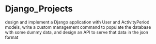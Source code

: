 # Django_Projects
design and implement a Django application with User and ActivityPeriod models, write a custom management command to populate the database with some dummy data, and design an API to serve that data in the json format
